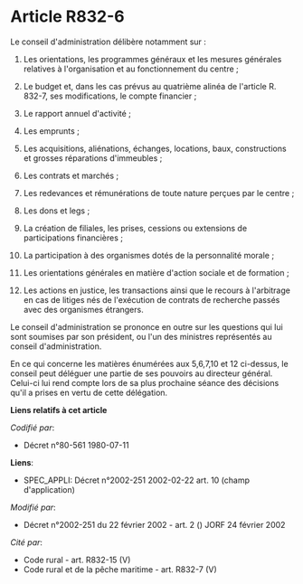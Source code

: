 # Article R832-6

Le conseil d'administration délibère notamment sur : 

1. Les orientations, les programmes généraux et les mesures générales relatives à l'organisation et au fonctionnement du
centre ; 

2. Le budget et, dans les cas prévus au quatrième alinéa de l'article R. 832-7, ses modifications, le compte financier ; 

3. Le rapport annuel d'activité ; 

4. Les emprunts ; 

5. Les acquisitions, aliénations, échanges, locations, baux, constructions et grosses réparations d'immeubles ; 

6. Les contrats et marchés ; 

7. Les redevances et rémunérations de toute nature perçues par le centre ; 

8. Les dons et legs ; 

9. La création de filiales, les prises, cessions ou extensions de participations financières ; 

10. La participation à des organismes dotés de la personnalité morale ; 

11. Les orientations générales en matière d'action sociale et de formation ; 

12. Les actions en justice, les transactions ainsi que le recours à l'arbitrage en cas de litiges nés de l'exécution de
contrats de recherche passés avec des organismes étrangers. 

Le conseil d'administration se prononce en outre sur les questions qui lui sont soumises par son président, ou l'un des
ministres représentés au conseil d'administration. 

En ce qui concerne les matières énumérées aux 5,6,7,10 et 12 ci-dessus, le conseil peut déléguer une partie de ses pouvoirs
au directeur général. Celui-ci lui rend compte lors de sa plus prochaine séance des décisions qu'il a prises en vertu de
cette délégation.

**Liens relatifs à cet article**

_Codifié par_:

  - Décret n°80-561 1980-07-11

**Liens**:

  - SPEC_APPLI: Décret n°2002-251 2002-02-22 art. 10 (champ d'application)

_Modifié par_:

  - Décret n°2002-251 du 22 février 2002 - art. 2 () JORF 24 février 2002

_Cité par_:

  - Code rural - art. R832-15 (V)
  - Code rural et de la pêche maritime - art. R832-7 (V)
